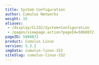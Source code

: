 ```yaml
---
title: System Configuration
author: Cumulus Networks
weight: 15
aliases:
 - /display/CL332/System+Configuration
 - /pages/viewpage.action?pageId=5868872
pageID: 5868872
product: Cumulus Linux
version: 3.3.2
imgData: cumulus-linux-332
siteSlug: cumulus-linux-332
---
```

<article id="html-search-results" class="ht-content" style="display: none;">

</article>

<footer id="ht-footer">

</footer>

